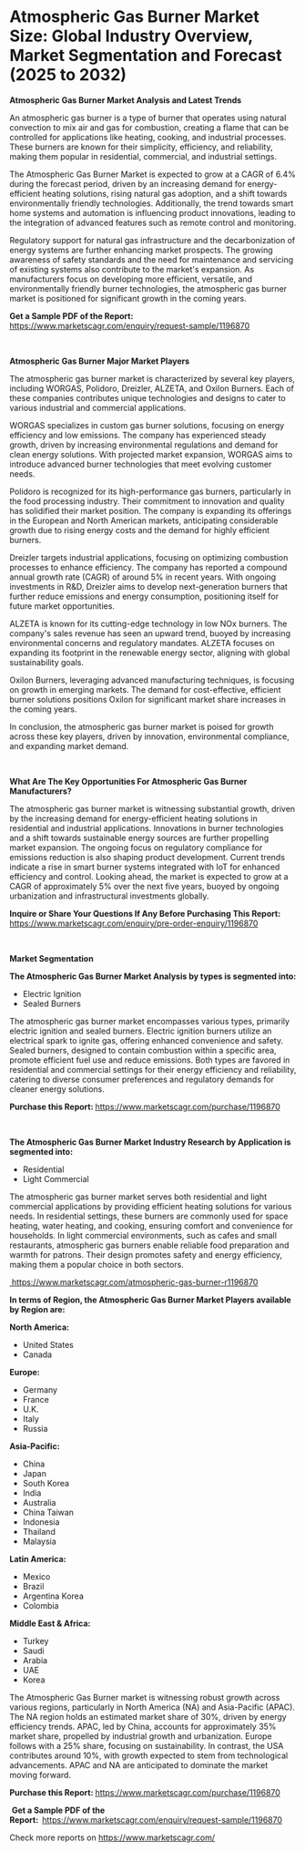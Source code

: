 <p><h1>Atmospheric Gas Burner Market Size: Global Industry Overview, Market Segmentation and Forecast (2025 to 2032)</h1></p><p><strong>Atmospheric Gas Burner Market Analysis and Latest Trends</strong></p>
<p><p>An atmospheric gas burner is a type of burner that operates using natural convection to mix air and gas for combustion, creating a flame that can be controlled for applications like heating, cooking, and industrial processes. These burners are known for their simplicity, efficiency, and reliability, making them popular in residential, commercial, and industrial settings.</p><p>The Atmospheric Gas Burner Market is expected to grow at a CAGR of 6.4% during the forecast period, driven by an increasing demand for energy-efficient heating solutions, rising natural gas adoption, and a shift towards environmentally friendly technologies. Additionally, the trend towards smart home systems and automation is influencing product innovations, leading to the integration of advanced features such as remote control and monitoring.</p><p>Regulatory support for natural gas infrastructure and the decarbonization of energy systems are further enhancing market prospects. The growing awareness of safety standards and the need for maintenance and servicing of existing systems also contribute to the market's expansion. As manufacturers focus on developing more efficient, versatile, and environmentally friendly burner technologies, the atmospheric gas burner market is positioned for significant growth in the coming years.</p></p>
<p><strong>Get a Sample PDF of the Report:&nbsp;</strong> <a href="https://www.marketscagr.com/enquiry/request-sample/1196870?utm_campaign=3575&utm_medium=2&utm_source=Github&utm_content=ia&utm_term=10042025&utm_id=atmospheric-gas-burner">https://www.marketscagr.com/enquiry/request-sample/1196870</a></p>
<p>&nbsp;</p>
<p><strong>Atmospheric Gas Burner Major Market Players</strong></p>
<p><p>The atmospheric gas burner market is characterized by several key players, including WORGAS, Polidoro, Dreizler, ALZETA, and Oxilon Burners. Each of these companies contributes unique technologies and designs to cater to various industrial and commercial applications.</p><p>WORGAS specializes in custom gas burner solutions, focusing on energy efficiency and low emissions. The company has experienced steady growth, driven by increasing environmental regulations and demand for clean energy solutions. With projected market expansion, WORGAS aims to introduce advanced burner technologies that meet evolving customer needs.</p><p>Polidoro is recognized for its high-performance gas burners, particularly in the food processing industry. Their commitment to innovation and quality has solidified their market position. The company is expanding its offerings in the European and North American markets, anticipating considerable growth due to rising energy costs and the demand for highly efficient burners.</p><p>Dreizler targets industrial applications, focusing on optimizing combustion processes to enhance efficiency. The company has reported a compound annual growth rate (CAGR) of around 5% in recent years. With ongoing investments in R&D, Dreizler aims to develop next-generation burners that further reduce emissions and energy consumption, positioning itself for future market opportunities.</p><p>ALZETA is known for its cutting-edge technology in low NOx burners. The company's sales revenue has seen an upward trend, buoyed by increasing environmental concerns and regulatory mandates. ALZETA focuses on expanding its footprint in the renewable energy sector, aligning with global sustainability goals.</p><p>Oxilon Burners, leveraging advanced manufacturing techniques, is focusing on growth in emerging markets. The demand for cost-effective, efficient burner solutions positions Oxilon for significant market share increases in the coming years.</p><p>In conclusion, the atmospheric gas burner market is poised for growth across these key players, driven by innovation, environmental compliance, and expanding market demand.</p></p>
<p>&nbsp;</p>
<p><strong>What Are The Key Opportunities For Atmospheric Gas Burner Manufacturers?</strong></p>
<p><p>The atmospheric gas burner market is witnessing substantial growth, driven by the increasing demand for energy-efficient heating solutions in residential and industrial applications. Innovations in burner technologies and a shift towards sustainable energy sources are further propelling market expansion. The ongoing focus on regulatory compliance for emissions reduction is also shaping product development. Current trends indicate a rise in smart burner systems integrated with IoT for enhanced efficiency and control. Looking ahead, the market is expected to grow at a CAGR of approximately 5% over the next five years, buoyed by ongoing urbanization and infrastructural investments globally.</p></p>
<p><strong>Inquire or Share Your Questions If Any Before Purchasing This Report:</strong> <a href="https://www.marketscagr.com/enquiry/pre-order-enquiry/1196870?utm_campaign=3575&utm_medium=2&utm_source=Github&utm_content=ia&utm_term=10042025&utm_id=atmospheric-gas-burner">https://www.marketscagr.com/enquiry/pre-order-enquiry/1196870</a></p>
<p>&nbsp;</p>
<p><strong>Market Segmentation</strong></p>
<p><strong>The Atmospheric Gas Burner Market Analysis by types is segmented into:</strong></p>
<p><ul><li>Electric Ignition</li><li>Sealed Burners</li></ul></p>
<p><p>The atmospheric gas burner market encompasses various types, primarily electric ignition and sealed burners. Electric ignition burners utilize an electrical spark to ignite gas, offering enhanced convenience and safety. Sealed burners, designed to contain combustion within a specific area, promote efficient fuel use and reduce emissions. Both types are favored in residential and commercial settings for their energy efficiency and reliability, catering to diverse consumer preferences and regulatory demands for cleaner energy solutions.</p></p>
<p><strong>Purchase this Report:&nbsp;</strong><a href="https://www.marketscagr.com/purchase/1196870?utm_campaign=3575&utm_medium=2&utm_source=Github&utm_content=ia&utm_term=10042025&utm_id=atmospheric-gas-burner">https://www.marketscagr.com/purchase/1196870</a></p>
<p>&nbsp;</p>
<p><strong>The Atmospheric Gas Burner Market Industry Research by Application is segmented into:</strong></p>
<p><ul><li>Residential</li><li>Light Commercial</li></ul></p>
<p><p>The atmospheric gas burner market serves both residential and light commercial applications by providing efficient heating solutions for various needs. In residential settings, these burners are commonly used for space heating, water heating, and cooking, ensuring comfort and convenience for households. In light commercial environments, such as cafes and small restaurants, atmospheric gas burners enable reliable food preparation and warmth for patrons. Their design promotes safety and energy efficiency, making them a popular choice in both sectors.</p></p>
<p><a href="https://www.marketscagr.com/atmospheric-gas-burner-r1196870?utm_campaign=3575&utm_medium=2&utm_source=Github&utm_content=ia&utm_term=10042025&utm_id=atmospheric-gas-burner">&nbsp;https://www.marketscagr.com/atmospheric-gas-burner-r1196870</a></p>
<p><strong>In terms of Region, the Atmospheric Gas Burner Market Players available by Region are:</strong></p>
<p>
    <p> <strong> North America: </strong>
        <ul>
            <li>United States</li>
            <li>Canada</li>
        </ul>
        </p> 
    <p> <strong> Europe: </strong>
        <ul>
            <li>Germany</li>
            <li>France</li>
            <li>U.K.</li>
            <li>Italy</li>
            <li>Russia</li>
        </ul>
        </p> 
    <p> <strong> Asia-Pacific: </strong>
        <ul>
            <li>China</li>
            <li>Japan</li>
            <li>South Korea</li>
            <li>India</li>
            <li>Australia</li>
            <li>China Taiwan</li>
            <li>Indonesia</li>
            <li>Thailand</li>
            <li>Malaysia</li>
        </ul>
        </p> 
    <p> <strong> Latin America: </strong>
        <ul>
            <li>Mexico</li>
            <li>Brazil</li>
            <li>Argentina Korea</li>
            <li>Colombia</li>
        </ul>
        </p> 
    <p> <strong> Middle East & Africa: </strong>
        <ul>
            <li>Turkey</li>
            <li>Saudi</li>
            <li>Arabia</li>
            <li>UAE</li>
            <li>Korea</li>
        </ul>
    </p>
    </p>
<p><p>The Atmospheric Gas Burner market is witnessing robust growth across various regions, particularly in North America (NA) and Asia-Pacific (APAC). The NA region holds an estimated market share of 30%, driven by energy efficiency trends. APAC, led by China, accounts for approximately 35% market share, propelled by industrial growth and urbanization. Europe follows with a 25% share, focusing on sustainability. In contrast, the USA contributes around 10%, with growth expected to stem from technological advancements. APAC and NA are anticipated to dominate the market moving forward.</p></p>
<p><strong>Purchase this Report: </strong><a href="https://www.marketscagr.com/purchase/1196870?utm_campaign=3575&utm_medium=2&utm_source=Github&utm_content=ia&utm_term=10042025&utm_id=atmospheric-gas-burner">https://www.marketscagr.com/purchase/1196870</a></p>
<p>&nbsp;<strong>Get a Sample PDF of the Report:&nbsp;&nbsp;</strong><a href="https://www.marketscagr.com/enquiry/request-sample/1196870?utm_campaign=3575&utm_medium=2&utm_source=Github&utm_content=ia&utm_term=10042025&utm_id=atmospheric-gas-burner">https://www.marketscagr.com/enquiry/request-sample/1196870</a></p>
<p><strong></strong></p>
<p>Check more reports on <a href="https://www.marketscagr.com/?utm_campaign=3575&utm_medium=2&utm_source=Github&utm_content=ia&utm_term=10042025&utm_id=atmospheric-gas-burner">https://www.marketscagr.com/</a></p>